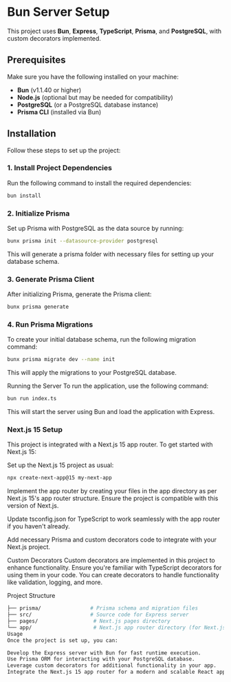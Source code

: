# Bun Server Setup

This project uses **Bun**, **Express**, **TypeScript**, **Prisma**, and **PostgreSQL**, with custom decorators implemented.

## Prerequisites

Make sure you have the following installed on your machine:

- **Bun** (v1.1.40 or higher)
- **Node.js** (optional but may be needed for compatibility)
- **PostgreSQL** (or a PostgreSQL database instance)
- **Prisma CLI** (installed via Bun)

## Installation

Follow these steps to set up the project:

### 1. Install Project Dependencies

Run the following command to install the required dependencies:

```bash
bun install
```

### 2. Initialize Prisma

Set up Prisma with PostgreSQL as the data source by running:

```bash
bunx prisma init --datasource-provider postgresql
```
This will generate a prisma folder with necessary files for setting up your database schema.

### 3. Generate Prisma Client
After initializing Prisma, generate the Prisma client:

```bash
bunx prisma generate
```

### 4. Run Prisma Migrations
To create your initial database schema, run the following migration command:

```bash
bunx prisma migrate dev --name init
```

This will apply the migrations to your PostgreSQL database.

Running the Server
To run the application, use the following command:

```bash
bun run index.ts
```
This will start the server using Bun and load the application with Express.

### Next.js 15 Setup
This project is integrated with a Next.js 15 app router. To get started with Next.js 15:

Set up the Next.js 15 project as usual:
```bash
npx create-next-app@15 my-next-app
```
Implement the app router by creating your files in the app directory as per Next.js 15's app router structure. Ensure the project is compatible with this version of Next.js.

Update tsconfig.json for TypeScript to work seamlessly with the app router if you haven't already.

Add necessary Prisma and custom decorators code to integrate with your Next.js project.

Custom Decorators
Custom decorators are implemented in this project to enhance functionality. Ensure you're familiar with TypeScript decorators for using them in your code. You can create decorators to handle functionality like validation, logging, and more.

Project Structure
````bash
├── prisma/                # Prisma schema and migration files
├── src/                   # Source code for Express server
├── pages/                  # Next.js pages directory
└── app/                    # Next.js app router directory (for Next.js 15)
Usage
Once the project is set up, you can:

Develop the Express server with Bun for fast runtime execution.
Use Prisma ORM for interacting with your PostgreSQL database.
Leverage custom decorators for additional functionality in your app.
Integrate the Next.js 15 app router for a modern and scalable React app.